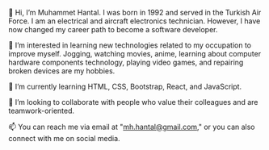 👋 Hi, I’m Muhammet Hantal. I was born in 1992 and served in the Turkish Air Force. I am an electrical and aircraft electronics technician. However, I have now changed my career path to become a software developer.

👀 I’m interested in learning new technologies related to my occupation to improve myself. Jogging, watching movies, anime, learning about computer hardware components technology, playing video games, and repairing broken devices are my hobbies.

🌱 I’m currently learning HTML, CSS, Bootstrap, React, and JavaScript.

💞️ I’m looking to collaborate with people who value their colleagues and are teamwork-oriented.

📫 You can reach me via email at "mh.hantal@gmail.com," or you can also connect with me on social media.

